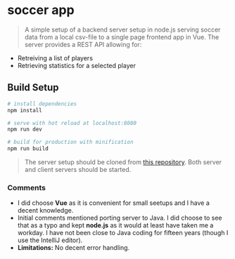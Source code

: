 # soccer app

> A simple setup of a backend server setup in node.js serving soccer data from a local csv-file to a single page frontend app in Vue. The server provides a REST API allowing for:


* Retreiving a list of players
* Retrieving statistics for a selected player
 

## Build Setup

``` bash
# install dependencies
npm install

# serve with hot reload at localhost:8080
npm run dev

# build for production with minification
npm run build
```

> The server setup should be cloned from [this repository](https://github.com/bjabu/frontendtest-node). Both server and client servers should be started.


### Comments
* I did choose **Vue** as it is convenient for small seetups and I have a decent knowledge.
* Initial comments mentioned porting server to Java. I did choose to see that as a typo and kept **node.js** as it would at least have taken me a workday. I have not been close to Java coding for fifteen years (though I use the IntelliJ editor).
* **Limitations:**  No decent error handling. 
